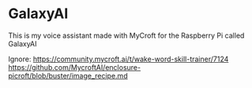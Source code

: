 # GalaxyAI
This is my voice assistant made with MyCroft for the Raspberry Pi called GalaxyAI





Ignore: https://community.mycroft.ai/t/wake-word-skill-trainer/7124
        https://github.com/MycroftAI/enclosure-picroft/blob/buster/image_recipe.md
